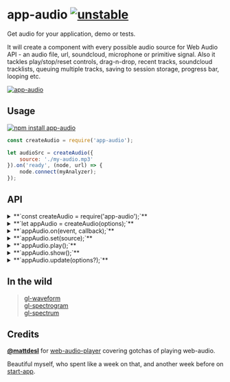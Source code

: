 # app-audio [![unstable](http://badges.github.io/stability-badges/dist/unstable.svg)](http://github.com/badges/stability-badges)

Get audio for your application, demo or tests.

It will create a component with every possible audio source for Web Audio API - an audio file, url, soundcloud, microphone or primitive signal. Also it tackles play/stop/reset controls, drag-n-drop, recent tracks, soundcloud tracklists, queuing multiple tracks, saving to session storage, progress bar, looping etc.

[![app-audio](https://raw.githubusercontent.com/audio-lab/app-audio/gh-pages/preview.png "app-audio")](http://audio-lab.github.io/app-audio/)


## Usage

[![npm install app-audio](https://nodei.co/npm/app-audio.png?mini=true)](https://npmjs.org/package/app-audio/)

```js
const createAudio = require('app-audio');

let audioSrc = createAudio({
	source: './my-audio.mp3'
}).on('ready', (node, url) => {
	node.connect(myAnalyzer);
});
```

<!-- [**`See in action`**](TODO requirebin) -->

## API

<details><summary>**`const createAudio = require('app-audio');`**</summary>

Get app-audio constructor. It can also serve as a class.

</details>
<details><summary>**`let appAudio = createAudio(options);`**</summary>

Create app-audio instance based off options:

```js
//initial source
source: null,

//container to place UI
container: document.body,

//audio context to use
context: require('audio-context'),

//Enable file select
file: true,

//Enable url input
url: true,

//Enable soundcloud input
soundcloud: true,

//Enable primitive signal input
signal: true,

//Enable mic input
mic: true,

//Show play/payse buttons
play: true,

//Start playing whenever source is selected
autoplay: true,

//Repeat track list after end
loop: true,

//Show progress indicator at the top of container
progress: true,

//Save/load tracks to sessionStorage
save: true,

//Show list of recent tracks
recent: true,

//Enable drag and drop files
dragAndDrop: true,

//Default color
color: 'black'
```

</details>
<details><summary>**`appAudio.on(event, callback);`**</summary>

Bind event callback. Available events:

```js
//called whenever new source is set and loaded, like mic, file, signal etc.
//source audioNode is passed as a first argument, so do connection routine here
appAudio.on('load', (audioNode, sourceUrl) => {
	audioNode.connect(myAnalyzer);
});

//whenever play is pressed or called
appAudio.on('play', (audioNode) => {});

//whenever pause is pressed or called
appAudio.on('pause', (audioNode) => {});

//whenever reset is called
appAudio.on('reset', () => {});
```

</details>
<details><summary>**`appAudio.set(source);`**</summary>

Set source to play. Source can be whether `File`, `FileList`, URL, soundcloud URL, list of URLs, `MediaStream` etc.

</details>
<details><summary>**`appAudio.play();`**</summary>

Play selected source. Other playback methods:

```js
//pause current source, for mic - mute output
appAudio.pause();

//reset current source, stop playback
appAudio.reset();

//play next track, if there are multiple tracks
appAudio.playNext();
```

</details>
<details><summary>**`appAudio.show();`**</summary>

Open menu. To hide menu, call `appAudio.hide()`

</details>
<details><summary>**`appAudio.update(options?);`**</summary>

Update view or options, if required. Possible options are all the same as in the constructor.

</details>

## In the wild

> [gl-waveform](https://dfcreative.github.io/gl-waveform)<br/>
> [gl-spectrogram](https://dfcreative.github.io/gl-spectrogram)<br/>
> [gl-spectrum](https://audio-lab.github.io/gl-spectrum)<br/>

## Credits

**[@mattdesl](https://github.com/mattdesl)** for [web-audio-player](https://github.com/jam3/web-audio-player) covering gotchas of playing web-audio.

Beautiful myself, who spent like a week on that, and another week before on [start-app](https://github.com/dfcreative/start-app).
